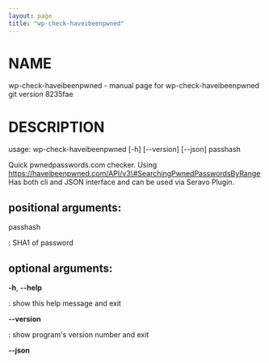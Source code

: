 ```yaml
---
layout: page
title: "wp-check-haveibeenpwned"
---
```



NAME
====

wp-check-haveibeenpwned - manual page for wp-check-haveibeenpwned git
version 8235fae

DESCRIPTION
===========

usage: wp-check-haveibeenpwned \[-h\] \[\--version\] \[\--json\]
passhash

Quick pwnedpasswords.com checker. Using
https://haveibeenpwned.com/API/v3\#SearchingPwnedPasswordsByRange Has
both cli and JSON interface and can be used via Seravo Plugin.

positional arguments:
---------------------

passhash

:   SHA1 of password

optional arguments:
-------------------

**-h**, **\--help**

:   show this help message and exit

**\--version**

:   show program\'s version number and exit

**\--json**
